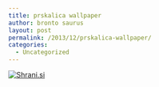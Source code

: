 ```yaml
---
title: prskalica wallpaper
author: bronto saurus
layout: post
permalink: /2013/12/prskalica-wallpaper/
categories:
  - Uncategorized
---
```

[<img src="http://shrani.si/t/15/xK/Kc5gvId/1/prskalica.jpg" style="border: 0px;" alt="Shrani.si" />][1]

 [1]: http://shrani.si/?15/xK/Kc5gvId/1/prskalica.png